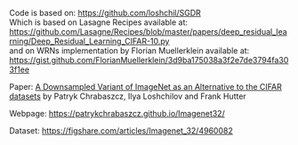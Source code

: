 Code is based on:
https://github.com/loshchil/SGDR  
Which is based on Lasagne Recipes available at: https://github.com/Lasagne/Recipes/blob/master/papers/deep_residual_learning/Deep_Residual_Learning_CIFAR-10.py  
and on WRNs implementation by Florian Muellerklein available at:   https://gist.github.com/FlorianMuellerklein/3d9ba175038a3f2e7de3794fa303f1ee


Paper: [A Downsampled Variant of ImageNet as an Alternative to the CIFAR datasets](https://arxiv.org) by Patryk Chrabaszcz, Ilya Loshchilov and Frank Hutter 

Webpage: https://patrykchrabaszcz.github.io/Imagenet32/

Dataset: https://figshare.com/articles/Imagenet_32/4960082
